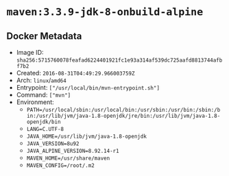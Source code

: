# `maven:3.3.9-jdk-8-onbuild-alpine`

## Docker Metadata

- Image ID: `sha256:5715760078feafad6224401921fc1e93a314af539dc725aafd8813744afbf7b2`
- Created: `2016-08-31T04:49:29.966003759Z`
- Arch: `linux`/`amd64`
- Entrypoint: `["/usr/local/bin/mvn-entrypoint.sh"]`
- Command: `["mvn"]`
- Environment:
  - `PATH=/usr/local/sbin:/usr/local/bin:/usr/sbin:/usr/bin:/sbin:/bin:/usr/lib/jvm/java-1.8-openjdk/jre/bin:/usr/lib/jvm/java-1.8-openjdk/bin`
  - `LANG=C.UTF-8`
  - `JAVA_HOME=/usr/lib/jvm/java-1.8-openjdk`
  - `JAVA_VERSION=8u92`
  - `JAVA_ALPINE_VERSION=8.92.14-r1`
  - `MAVEN_HOME=/usr/share/maven`
  - `MAVEN_CONFIG=/root/.m2`
